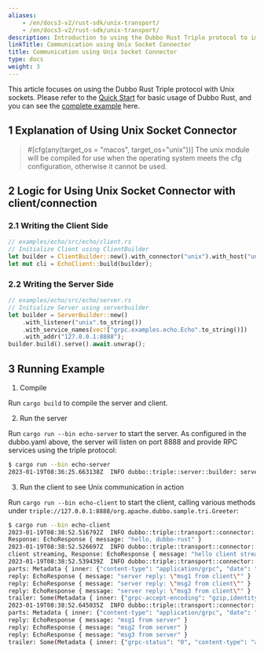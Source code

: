 ```yaml
---
aliases:
    - /en/docs3-v2/rust-sdk/unix-transport/
    - /en/docs3-v2/rust-sdk/unix-transport/
description: Introduction to using the Dubbo Rust Triple protocol to implement communication via the Unix socket connector.
linkTitle: Communication using Unix Socket Connector
title: Communication using Unix Socket Connector
type: docs
weight: 3
---
```







This article focuses on using the Dubbo Rust Triple protocol with Unix sockets. Please refer to the [Quick Start](../quick-start) for basic usage of Dubbo Rust, and you can see the [complete example](https://github.com/apache/dubbo-rust/tree/main/examples/greeter) here.

## 1 Explanation of Using Unix Socket Connector
> #[cfg(any(target_os = "macos", target_os="unix"))] The unix module will be compiled for use when the operating system meets the cfg configuration, otherwise it cannot be used.

## 2 Logic for Using Unix Socket Connector with client/connection

### 2.1 Writing the Client Side

```rust
// examples/echo/src/echo/client.rs
// Initialize Client using ClientBuilder
let builder = ClientBuilder::new().with_connector("unix").with_host("unix://127.0.0.1:8888");
let mut cli = EchoClient::build(builder);
```

### 2.2 Writing the Server Side

```rust
// examples/echo/src/echo/server.rs
// Initialize Server using serverbuilder
let builder = ServerBuilder::new()
    .with_listener("unix".to_string())
    .with_service_names(vec!["grpc.examples.echo.Echo".to_string()])
    .with_addr("127.0.0.1:8888");
builder.build().serve().await.unwrap();

```

## 3 Running Example

1. Compile

Run `cargo build` to compile the server and client.

2. Run the server

Run `cargo run --bin echo-server` to start the server. As configured in the dubbo.yaml above, the server will listen on port 8888 and provide RPC services using the triple protocol:

```sh
$ cargo run --bin echo-server
2023-01-19T08:36:25.663138Z  INFO dubbo::triple::server::builder: server starting. addr: Some(127.0.0.1:8888)
```

3. Run the client to see Unix communication in action

Run `cargo run --bin echo-client` to start the client, calling various methods under `triple://127.0.0.1:8888/org.apache.dubbo.sample.tri.Greeter`:


```sh
$ cargo run --bin echo-client
2023-01-19T08:38:52.516792Z  INFO dubbo::triple::transport::connector::unix_connector: host is ip address: "127.0.0.1"
Response: EchoResponse { message: "hello, dubbo-rust" }
2023-01-19T08:38:52.526697Z  INFO dubbo::triple::transport::connector::unix_connector: host is ip address: "127.0.0.1"
client streaming, Response: EchoResponse { message: "hello client streaming" }
2023-01-19T08:38:52.539439Z  INFO dubbo::triple::transport::connector::unix_connector: host is ip address: "127.0.0.1"
parts: Metadata { inner: {"content-type": "application/grpc", "date": "Thu, 19 Jan 2023 08:38:52 GMT"} }
reply: EchoResponse { message: "server reply: \"msg1 from client\"" }
reply: EchoResponse { message: "server reply: \"msg2 from client\"" }
reply: EchoResponse { message: "server reply: \"msg3 from client\"" }
trailer: Some(Metadata { inner: {"grpc-accept-encoding": "gzip,identity", "grpc-status": "0", "grpc-message": "poll trailer successfully.", "content-type": "application/grpc"} })
2023-01-19T08:38:52.645035Z  INFO dubbo::triple::transport::connector::unix_connector: host is ip address: "127.0.0.1"
parts: Metadata { inner: {"content-type": "application/grpc", "date": "Thu, 19 Jan 2023 08:38:52 GMT"} }
reply: EchoResponse { message: "msg1 from server" }
reply: EchoResponse { message: "msg2 from server" }
reply: EchoResponse { message: "msg3 from server" }
trailer: Some(Metadata { inner: {"grpc-status": "0", "content-type": "application/grpc", "grpc-message": "poll trailer successfully.", "grpc-accept-encoding": "gzip,identity"} })
```

